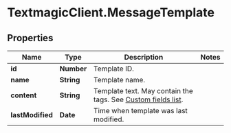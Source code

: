 # TextmagicClient.MessageTemplate

## Properties
Name | Type | Description | Notes
------------ | ------------- | ------------- | -------------
**id** | **Number** | Template ID. | 
**name** | **String** | Template name. | 
**content** | **String** | Template text. May contain the tags. See [Custom fields list](http://docs.textmagictesting.com/#section/Custom-fields-list-(Merge-tags)). | 
**lastModified** | **Date** | Time when template was last modified. | 


